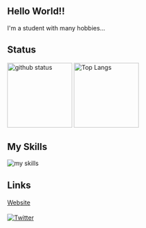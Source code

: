 ## Hello World!!
I'm a student with many hobbies...
## Status
<p align="left"> 
  <img alt="github status" height="150px" src="https://github-readme-stats.vercel.app/api?username=NekosanQ&show_icons=true&theme=dark" />
  <img alt="Top Langs" height="150px" src="https://github-readme-stats.vercel.app/api/top-langs/?username=NekosanQ&layout=compact&theme=dark&count_private=true" />
</p>

## My Skills
<img alt="my skills" src="https://skillicons.dev/icons?i=ts,js,nodejs,discordjs,py,java,mysql,ubuntu,prisma,bootstrap,cloudflare,aws,vscode,notion&theme=dark&perline=15" />

## Links
[Website](https://www.nekosanq.net)　<br><br>
[![Twitter](https://img.shields.io/badge/Twitter-%40nekosanq_ts-1DA1F2?logo=twitter&style=flat-square)](https://twitter.com/nekosanq_ts)
